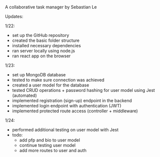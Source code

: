A collaborative task manager by Sebastian Le

Updates:

1/22:

- set up the GitHub repository
- created the basic folder structure
- installed necessary dependencies
- ran server locally using node.js
- ran react app on the browser

1/23:

- set up MongoDB database
- tested to make sure connection was achieved
- created a user model for the database
- tested CRUD operations + password hashing for user model using Jest (automated)
- implemented registration (sign-up) endpoint in the backend
- implemented login endpoint with authentication (JWT)
- implemented protected route access (controller + middleware)

1/24:

- performed additional testing on user model with Jest
- todo:
  - add pfp and bio to user model
  - continue testing user model
  - add more routes to user and auth
